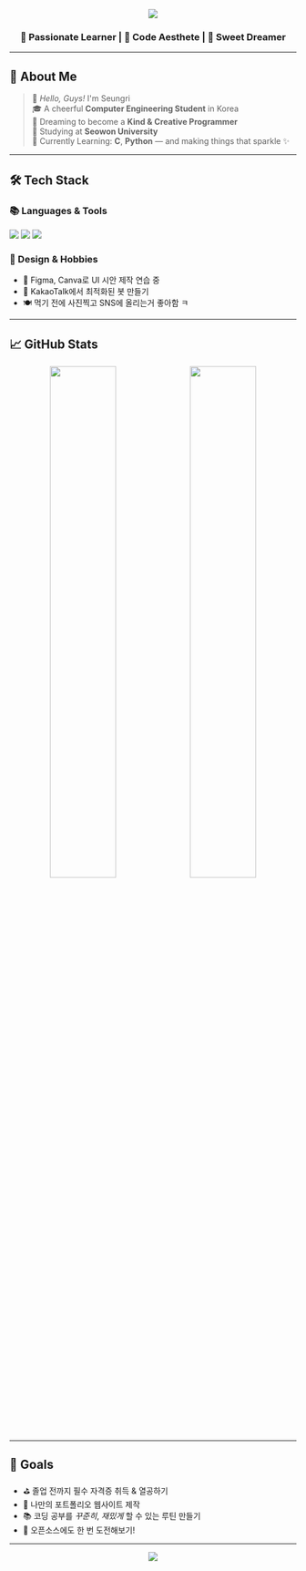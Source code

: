 <!-- 💡 Header -->
<p align="center">
  <img src="https://capsule-render.vercel.app/api?type=waving&color=FDEFF9,AEC6CF,E0FFFF&height=280&section=header&text=Hi%20%E2%9C%A8%20I'm%20Seungri!&fontSize=45&fontColor=8A2BE2" />
</p>

<h3 align="center">💫 Passionate Learner | 🧁 Code Aesthete | 🍓 Sweet Dreamer</h3>

---

## 🌟 About Me

> 🐣 *Hello, Guys!* I'm Seungri  
> 🎓 A cheerful **Computer Engineering Student** in Korea  
> 💫 Dreaming to become a **Kind & Creative Programmer**  
> 🏫 Studying at **Seowon University**  
> 🍓 Currently Learning: **C**, **Python** — and making things that sparkle ✨

---

## 🛠️ Tech Stack

### 📚 Languages & Tools
<p>
  <img src="https://img.shields.io/badge/Python-FFE4E1?style=flat-square&logo=python&logoColor=black"/>
  <img src="https://img.shields.io/badge/C-B0E0E6?style=flat-square&logo=c&logoColor=black"/>
  <img src="https://img.shields.io/badge/JavaScript-FADADD?style=flat-square&logo=javascript&logoColor=black"/>
</p>

### 🎨 Design & Hobbies
- 🌸 Figma, Canva로 UI 시안 제작 연습 중
- 🤖 KakaoTalk에서 최적화된 봇 만들기
- 🍽 먹기 전에 사진찍고 SNS에 올리는거 좋아함 ㅋ

---

## 📈 GitHub Stats

<p align="center">
  <img src="https://github-readme-stats.vercel.app/api?username=victory-swu&show_icons=true&theme=cobalt&title_color=FFD700&icon_color=FFB6C1" width="48%"/>
  <img src="https://github-readme-stats.vercel.app/api/top-langs/?username=victory-swu&layout=compact&theme=cobalt&title_color=FFD700" width="48%"/>
</p>

---

## 🎯 Goals

- ⛳ 졸업 전까지 필수 자격증 취득 & 열공하기
- 🧁 나만의 포트폴리오 웹사이트 제작
- 📚 코딩 공부를 *꾸준히*, *재밌게* 할 수 있는 루틴 만들기
- 🤝 오픈소스에도 한 번 도전해보기!

---

<!-- 🌸 Footer -->
<p align="center">
  <img src="https://capsule-render.vercel.app/api?type=waving&color=FDEFF9,E0FFFF,F5F5DC&height=120&section=footer"/>
</p>



<!--
**victory-swu/victory-swu** is a ✨ _special_ ✨ repository because its `README.md` (this file) appears on your GitHub profile.

Here are some ideas to get you started:
- Hi there 👋
- 🔭 I’m currently working on ...
- 🌱 I’m currently learning ...
- 👯 I’m looking to collaborate on ...
- 🤔 I’m looking for help with ...
- 💬 Ask me about ...
- 📫 How to reach me: ...
- 😄 Pronouns: ...
- ⚡ Fun fact: ...
-->

